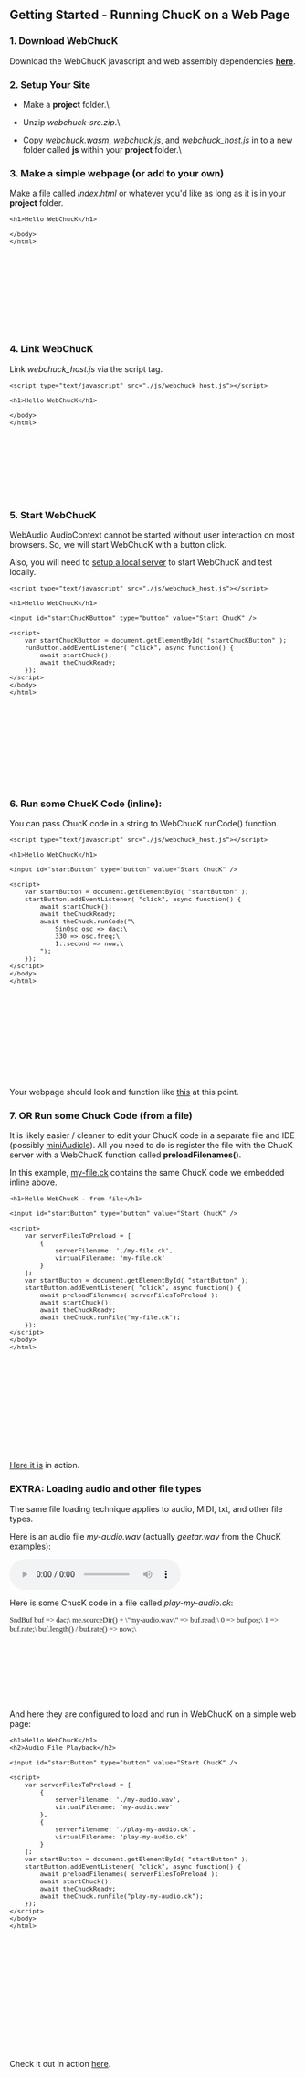 <!-- 
	WebChucK Tutorials, by Mike Mulshine et al

	Praise be to Jack Atherton for making ChucK work on the web... As well as getting Ace to work as a miniAudicle like IDE. WOW.
	
	Praise be to Matt Wright for suggesting the use of pandoc = markdown to html converter, in which we can embed html/js as well.

	Praise of course to Ge Wang for writing ChucK. 

	<3 

	here we go...
-->

<!---
Include the ACE and ChucK stuff
-->
<script type="text/javascript" src="../js/ace.js" charset="utf-8"></script>
<script type="text/javascript" src="../js/editor.js"></script>

## Getting Started - Running ChucK on a Web Page

### 1. Download WebChucK 

Download the WebChucK javascript and web assembly dependencies **[here](../webchuck-src.zip)**. 

### 2. Setup Your Site

* Make a **project** folder.\

* Unzip *webchuck-src.zip*.\

* Copy *webchuck.wasm*, *webchuck.js*, and *webchuck_host.js* in to a new folder called **js** within your **project** folder.\

### 3. Make a simple webpage (or add to your own)

Make a file called *index.html* or whatever you&#39;d like as long as it is in your **project** folder.

<div id="htmlEditor1" class="ace_editor ace_hidpi ace-html" style="font-size: 13px; height:200px">
	<!DOCTYPE html>
	<html>
	<body>

	<h1>Hello WebChucK</h1>

	</body>
	</html>
</div>

### 4. Link WebChucK

Link *webchuck_host.js* via the script tag.

<div id="htmlEditor2" class="ace_editor ace_hidpi ace-html" style="font-size: 13px; height:200px">
	<!DOCTYPE html>
	<html>
	<body>

	<script type="text/javascript" src="./js/webchuck_host.js"></script>

	<h1>Hello WebChucK</h1>

	</body>
	</html>
</div>

### 5. Start WebChucK

WebAudio AudioContext cannot be started without user interaction on most browsers. So, we will start WebChucK with a button click.

Also, you will need to [setup a local server](../help/local-server.html) to start WebChucK and test locally. 

<div id="htmlEditor3" class="ace_editor ace_hidpi ace-html" style="font-size: 13px; height:350px">
	<!DOCTYPE html>
	<html>
	<body>

	<script type="text/javascript" src="./js/webchuck_host.js"></script>

	<h1>Hello WebChucK</h1>

	<input id="startChucKButton" type="button" value="Start ChucK" />

	<script>
	    var startChucKButton = document.getElementById( "startChucKButton" );
	    runButton.addEventListener( "click", async function() {
	    	await startChuck();
	        await theChuckReady;
	    });
	</script>
	</body>
	</html>
</div>

### 6. Run some ChucK Code (inline):

You can pass ChucK code in a string to WebChucK runCode() function.

<div id="htmlEditor4" class="ace_editor ace_hidpi ace-html" style="font-size: 13px; height:425px">
	<!DOCTYPE html>
	<html>
	<body>

	<script type="text/javascript" src="./js/webchuck_host.js"></script>

	<h1>Hello WebChucK</h1>

	<input id="startButton" type="button" value="Start ChucK" />

	<script>
	    var startButton = document.getElementById( "startButton" );
	    startButton.addEventListener( "click", async function() {
	    	await startChuck();
	        await theChuckReady;
	        await theChuck.runCode("\
	        	SinOsc osc => dac;\
	        	330 => osc.freq;\
	        	1::second => now;\
	        ");
	    });
	</script>
	</body>
	</html>
</div>



Your webpage should look and function like [this](../examples/basic.html) at this point.

### 7. OR Run some Chuck Code (from a file) 

It is likely easier / cleaner to edit your ChucK code in a separate file and IDE (possibly [miniAudicle](https://chuck.stanford.edu/)). All you need to do is register the file with the ChucK server with a WebChucK function called **preloadFilenames()**.

In this example, [my-file.ck](../examples/my-file.ck) contains the same ChucK code we embedded inline above. 

<div id="htmlEditor5" class="ace_editor ace_hidpi ace-html" style="font-size: 13px; height:450px">
	<!DOCTYPE html>
	<html>
	<body>
	<script type="text/javascript" src="./js/webchuck_host.js"></script>

	<h1>Hello WebChucK - from file</h1>

	<input id="startButton" type="button" value="Start ChucK" />

	<script>
	    var serverFilesToPreload = [
	        {
	            serverFilename: './my-file.ck',
	            virtualFilename: 'my-file.ck'
	        }
	    ];
	    var startButton = document.getElementById( "startButton" );
	    startButton.addEventListener( "click", async function() {
	        await preloadFilenames( serverFilesToPreload );
	        await startChuck();
	        await theChuckReady;
	        await theChuck.runFile("my-file.ck");
	    });
	</script>
	</body>
	</html>
</div>

[Here it is](../examples/basic-file.html) in action. 

### EXTRA: Loading audio and other file types

The same file loading technique applies to audio, MIDI, txt, and other file types.

Here is an audio file *my-audio.wav* (actually *geetar.wav* from the ChucK examples):

<audio controls>
  <source src="../examples/my-audio.wav" type="audio/wav">
</audio>

Here is some ChucK code in a file called *play-my-audio.ck*:

<div id="chuckEditor1" class="ace_editor ace_hidpi ace-chuck" style="font-size: 13px; font-family: Monaco; line-height: 1.25; height: 150px;">
SndBuf buf => dac;\
me.sourceDir() + \"my-audio.wav\" => buf.read;\
0 => buf.pos;\
1 => buf.rate;\
buf.length() / buf.rate() => now;\
</div>


And here they are configured to load and run in WebChucK on a simple web page:

<div id="htmlEditor6" class="ace_editor ace_hidpi ace-html" style="font-size: 13px; height:550px">
	<!DOCTYPE html>
	<html>
	<body>
	<script type="text/javascript" src="./js/webchuck_host.js"></script>

	<h1>Hello WebChucK</h1>
	<h2>Audio File Playback</h2>

	<input id="startButton" type="button" value="Start ChucK" />

	<script>
	    var serverFilesToPreload = [
	        {
	            serverFilename: './my-audio.wav',
	            virtualFilename: 'my-audio.wav'
	        },
	        {
	            serverFilename: './play-my-audio.ck',
	            virtualFilename: 'play-my-audio.ck'
	        }
	    ];
	    var startButton = document.getElementById( "startButton" );
	    startButton.addEventListener( "click", async function() {
	        await preloadFilenames( serverFilesToPreload );
	        await startChuck();
	        await theChuckReady;
	        await theChuck.runFile("play-my-audio.ck");
	    });
	</script>
	</body>
	</html>
</div>

Check it out in action [here](../examples/basic-file-audio.html).


<script>
    var htmlEditor1 = newHTMLEditor("htmlEditor1", true);
    var htmlEditor2 = newHTMLEditor("htmlEditor2", true);
    var htmlEditor3 = newHTMLEditor("htmlEditor3", true);
    var htmlEditor4 = newHTMLEditor("htmlEditor4", true);
    var htmlEditor5 = newHTMLEditor("htmlEditor5", true);
    var htmlEditor6 = newHTMLEditor("htmlEditor6", true);


    var chuckEditor1 = newChuckEditor("chuckEditor1", true);
</script>
